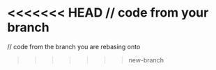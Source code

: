 <<<<<<< HEAD
// code from your branch
=======
// code from the branch you are rebasing onto
>>>>>>> new-branch
